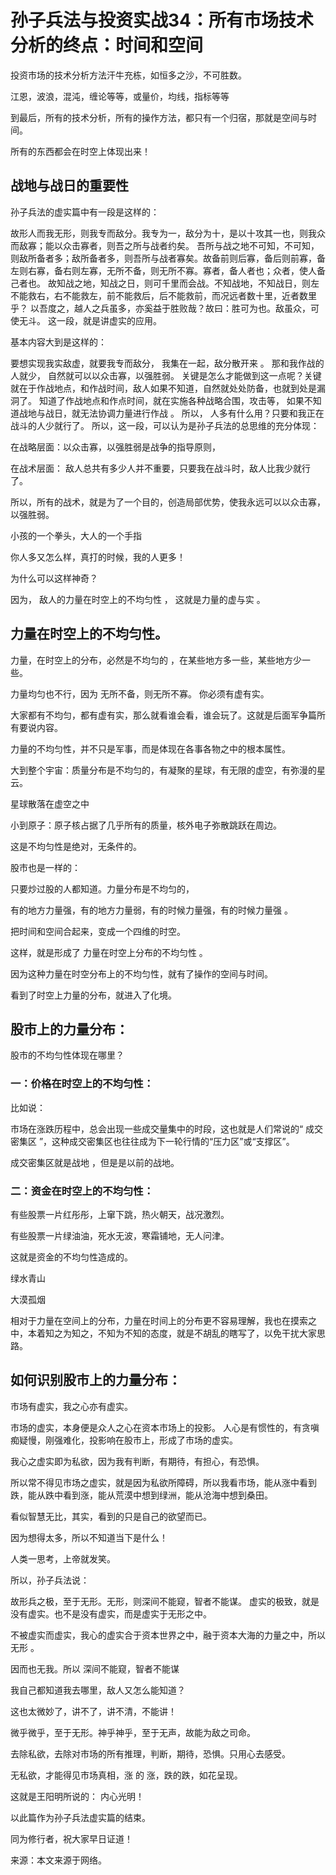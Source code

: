 # 孙子兵法与投资实战34：所有市场技术分析的终点：时间和空间

投资市场的技术分析方法汗牛充栋，如恒多之沙，不可胜数。

江恩，波浪，混沌，缠论等等，或量价，均线，指标等等

到最后，所有的技术分析，所有的操作方法，都只有一个归宿，那就是空间与时间。

所有的东西都会在时空上体现出来！

## 战地与战日的重要性
孙子兵法的虚实篇中有一段是这样的：

故形人而我无形，则我专而敌分。我专为一，敌分为十，是以十攻其一也，则我众而敌寡；能以众击寡者，则吾之所与战者约矣。 吾所与战之地不可知，不可知，则敌所备者多；敌所备者多，则吾所与战者寡矣。故备前则后寡，备后则前寡，备左则右寡，备右则左寡，无所不备，则无所不寡。寡者，备人者也；众者，使人备己者也。 故知战之地，知战之日，则可千里而会战。不知战地，不知战日，则左不能救右，右不能救左，前不能救后，后不能救前，而况远者数十里，近者数里乎？ 以吾度之，越人之兵虽多，亦奚益于胜败哉？故曰：胜可为也。敌虽众，可使无斗。
这一段，就是讲虚实的应用。

基本内容大到是这样的：

要想实现我实敌虚，就要我专而敌分， 我集在一起，敌分散开来 。 那和我作战的人就少， 自然就可以以众击寡，以强胜弱。
关键是怎么才能做到这一点呢？关键就在于作战地点，和作战时间，敌人如果不知道，自然就处处防备，也就到处是漏洞了。
知道了作战地点和作点时间，就在实施各种战略合围，攻击等， 如果不知道战地与战日，就无法协调力量进行作战 。
所以， 人多有什么用？只要和我正在战斗的人少就行了。
所以，这一段，可以认为是孙子兵法的总思维的充分体现：

在战略层面：以众击寡，以强胜弱是战争的指导原则，

在战术层面： 敌人总共有多少人并不重要，只要我在战斗时，敌人比我少就行了。

所以，所有的战术，就是为了一个目的，创造局部优势，使我永远可以以众击寡，以强胜弱。


小孩的一个拳头，大人的一个手指

你人多又怎么样，真打的时候，我的人更多！

为什么可以这样神奇？

因为， 敌人的力量在时空上的不均匀性 ， 这就是力量的虚与实 。

## 力量在时空上的不均匀性。
力量，在时空上的分布，必然是不均匀的 ，在某些地方多一些，某些地方少一些。

力量均匀也不行，因为 无所不备，则无所不寡。 你必须有虚有实。

大家都有不均匀，都有虚有实，那么就看谁会看，谁会玩了。这就是后面军争篇所有要说内容。

力量的不均匀性，并不只是军事，而是体现在各事各物之中的根本属性。

大到整个宇宙：质量分布是不均匀的，有凝聚的星球，有无限的虚空，有弥漫的星云。


星球散落在虚空之中

小到原子：原子核占据了几乎所有的质量，核外电子弥散跳跃在周边。


这是不均匀性是绝对，无条件的。

股市也是一样的：

只要炒过股的人都知道。力量分布是不均匀的，

有的地方力量强，有的地方力量弱，有的时候力量强，有的时候力量强 。

把时间和空间合起来，变成一个四维的时空。

这样，就是形成了 力量在时空上分布的不均匀性 。

因为这种力量在时空分布上的不均匀性，就有了操作的空间与时间。

看到了时空上力量的分布，就进入了化境。

## 股市上的力量分布：
股市的不均匀性体现在哪里？

### 一：价格在时空上的不均匀性：

比如说：

市场在涨跌历程中，总会出现一些成交量集中的时段，这也就是人们常说的“ 成交密集区 ”，这种成交密集区也往往成为下一轮行情的“压力区”或“支撑区”。


成交密集区就是战地 ，但是是以前的战地。

### 二：资金在时空上的不均匀性：

有些股票一片红彤彤，上窜下跳，热火朝天，战况激烈。

有些股票一片绿油油，死水无波，寒霜铺地，无人问津。

这就是资金的不均匀性造成的。


绿水青山


大漠孤烟

相对于力量在空间上的分布，力量在时间上的分布更不容易理解，我也在摸索之中，本着知之为知之，不知为不知的态度，就是不胡乱的瞎写了，以免干扰大家思路。

## 如何识别股市上的力量分布：
市场有虚实，我之心亦有虚实。

市场的虚实，本身便是众人之心在资本市场上的投影。 人心是有惯性的，有贪嗔痴疑慢，刚强难化，投影响在股市上，形成了市场的虚实。

我心之虚实即为私欲，因为我有判断，有期待，有担心，有恐惧。

所以常不得见市场之虚实，就是因为私欲所障碍，所以我看市场，能从涨中看到跌，能从跌中看到涨，能从荒漠中想到绿洲，能从沧海中想到桑田。

看似智慧无比，其实，看到的只是自己的欲望而已。

因为想得太多，所以不知道当下是什么！

人类一思考，上帝就发笑。

所以，孙子兵法说：

故形兵之极，至于无形。无形，则深间不能窥，智者不能谋。
虚实的极致，就是没有虚实。也不是没有虚实，而是虚实于无形之中。

不被虚实而虚实，我心的虚实合于资本世界之中，融于资本大海的力量之中，所以无形 。

因而也无我。所以 深间不能窥，智者不能谋

我自己都知道我去哪里，敌人又怎么能知道？

这也太微妙了，讲不了，讲不清，不能讲！

微乎微乎，至于无形。神乎神乎，至于无声，故能为敌之司命。

去除私欲，去除对市场的所有推理，判断，期待，恐惧。只用心去感受。

无私欲，才能得见市场真相，涨 的 涨，跌的跌，如花呈现。

这就是王阳明所说的： 内心光明！

以此篇作为孙子兵法虚实篇的结束。

同为修行者，祝大家早日证道！

来源：本文来源于网络。
